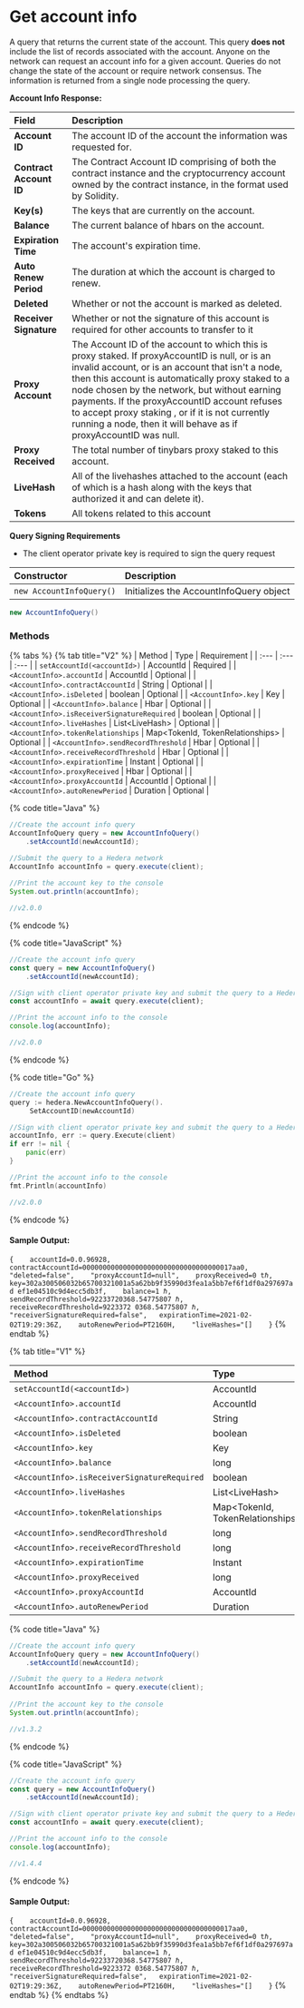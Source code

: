 # Get account info

A query that returns the current state of the account. This query **does not** include the list of records associated with the account. Anyone on the network can request an account info for a given account.  Queries do not change the state of the account or require network consensus. The information is returned from a single node processing the query.

**Account Info Response:**

| Field | Description |
| :--- | :--- |
| **Account ID** | The account ID of the account the information was requested for. |
| **Contract Account ID** | The Contract Account ID comprising of both the contract instance and the cryptocurrency account owned by the contract instance, in the format used by Solidity. |
| **Key\(s\)** | The keys that are currently on the account. |
| **Balance** | The current balance of hbars on the account. |
| **Expiration Time** | The account's expiration time. |
| **Auto Renew Period** | The duration at which the account is charged to renew. |
| **Deleted** | Whether or not the account is marked as deleted. |
| **Receiver Signature** | Whether or not the signature of this account is required for other accounts to transfer to it |
| **Proxy Account** | The Account ID of the account to which this is proxy staked. If proxyAccountID is null, or is an invalid account, or is an account that isn't a node, then this account is automatically proxy staked to a node chosen by the network, but without earning payments. If the proxyAccountID account refuses to accept proxy staking , or if it is not currently running a node, then it will behave as if proxyAccountID was null.  |
| **Proxy Received**  | The total number of tinybars proxy staked to this account.  |
| **LiveHash** | All of the livehashes attached to the account \(each of which is a hash along with the keys that authorized it and can delete it\).  |
| **Tokens** | All tokens related to this account |

**Query Signing Requirements**

* The client operator private key is required to sign the query request

| Constructor | Description |
| :--- | :--- |
| `new AccountInfoQuery()` | Initializes the AccountInfoQuery object |

```java
new AccountInfoQuery()
```

### Methods

{% tabs %}
{% tab title="V2" %}
| Method | Type | Requirement |
| :--- | :--- | :--- |
| `setAccountId(<accountId>)` | AccountId | Required |
| `<AccountInfo>.accountId` | AccountId | Optional |
| `<AccountInfo>.contractAccountId` | String | Optional |
| `<AccountInfo>.isDeleted` | boolean | Optional |
| `<AccountInfo>.key` | Key | Optional |
| `<AccountInfo>.balance` | Hbar | Optional |
| `<AccountInfo>.isReceiverSignatureRequired` | boolean | Optional |
| `<AccountInfo>.liveHashes` | List&lt;LiveHash&gt; | Optional |
| `<AccountInfo>.tokenRelationships` | Map&lt;TokenId, TokenRelationships&gt; | Optional |
| `<AccountInfo>.sendRecordThreshold` | Hbar | Optional |
| `<AccountInfo>.receiveRecordThreshold` | Hbar | Optional |
| `<AccountInfo>.expirationTime` | Instant | Optional |
| `<AccountInfo>.proxyReceived` | Hbar | Optional |
| `<AccountInfo>.proxyAccountId` | AccountId | Optional |
| `<AccountInfo>.autoRenewPeriod` | Duration | Optional |

{% code title="Java" %}
```java
//Create the account info query
AccountInfoQuery query = new AccountInfoQuery()
    .setAccountId(newAccountId);

//Submit the query to a Hedera network
AccountInfo accountInfo = query.execute(client);
    
//Print the account key to the console
System.out.println(accountInfo);

//v2.0.0
```
{% endcode %}

{% code title="JavaScript" %}
```javascript
//Create the account info query
const query = new AccountInfoQuery()
    .setAccountId(newAccountId);

//Sign with client operator private key and submit the query to a Hedera network
const accountInfo = await query.execute(client);

//Print the account info to the console
console.log(accountInfo);

//v2.0.0
```
{% endcode %}

{% code title="Go" %}
```go
//Create the account info query
query := hedera.NewAccountInfoQuery().
     SetAccountID(newAccountId)

//Sign with client operator private key and submit the query to a Hedera network
accountInfo, err := query.Execute(client)
if err != nil {
    panic(err)
}

//Print the account info to the console
fmt.Println(accountInfo)

//v2.0.0
```
{% endcode %}

#### Sample Output:

`{   
     accountId=0.0.96928,   
     contractAccountId=0000000000000000000000000000000000017aa0,   
     "deleted=false",   
     "proxyAccountId=null",   
     proxyReceived=0 tℏ,       
     key=302a300506032b65700321001a5a62bb9f35990d3fea1a5bb7ef6f1df0a297697ad ef1e04510c9d4ecc5db3f,   
     balance=1 ℏ,   
     sendRecordThreshold=92233720368.54775807 ℏ,  
     receiveRecordThreshold=9223372 0368.54775807 ℏ,   
     "receiverSignatureRequired=false",  
     expirationTime=2021-02-02T19:29:36Z,   
     autoRenewPeriod=PT2160H,   
     "liveHashes="[]   
}`
{% endtab %}

{% tab title="V1" %}


| Method | Type | Requirement |
| :--- | :--- | :--- |
| `setAccountId(<accountId>)` | AccountId | Required |
| `<AccountInfo>.accountId` | AccountId | Optional |
| `<AccountInfo>.contractAccountId` | String | Optional |
| `<AccountInfo>.isDeleted` | boolean | Optional |
| `<AccountInfo>.key` | Key | Optional |
| `<AccountInfo>.balance` | long | Optional |
| `<AccountInfo>.isReceiverSignatureRequired` | boolean | Optional |
| `<AccountInfo>.liveHashes` | List&lt;LiveHash&gt; | Optional |
| `<AccountInfo>.tokenRelationships` | Map&lt;TokenId, TokenRelationships&gt; | Optional |
| `<AccountInfo>.sendRecordThreshold` | long | Optional |
| `<AccountInfo>.receiveRecordThreshold` | long | Optional |
| `<AccountInfo>.expirationTime` | Instant | Optional |
| `<AccountInfo>.proxyReceived` | long | Optional |
| `<AccountInfo>.proxyAccountId` | AccountId | Optional |
| `<AccountInfo>.autoRenewPeriod` | Duration | Optional |

{% code title="Java" %}
```java
//Create the account info query
AccountInfoQuery query = new AccountInfoQuery()
    .setAccountId(newAccountId);

//Submit the query to a Hedera network
AccountInfo accountInfo = query.execute(client);
    
//Print the account key to the console
System.out.println(accountInfo);

//v1.3.2
```
{% endcode %}

{% code title="JavaScript" %}
```javascript
//Create the account info query
const query = new AccountInfoQuery()
    .setAccountId(newAccountId);

//Sign with client operator private key and submit the query to a Hedera network
const accountInfo = await query.execute(client);

//Print the account info to the console
console.log(accountInfo);

//v1.4.4
```
{% endcode %}

#### Sample Output:

`{   
     accountId=0.0.96928,   
     contractAccountId=0000000000000000000000000000000000017aa0,   
     "deleted=false",   
     "proxyAccountId=null",   
     proxyReceived=0 tℏ,       
     key=302a300506032b65700321001a5a62bb9f35990d3fea1a5bb7ef6f1df0a297697ad ef1e04510c9d4ecc5db3f,   
     balance=1 ℏ,   
     sendRecordThreshold=92233720368.54775807 ℏ,  
     receiveRecordThreshold=9223372 0368.54775807 ℏ,   
     "receiverSignatureRequired=false",  
     expirationTime=2021-02-02T19:29:36Z,   
     autoRenewPeriod=PT2160H,   
     "liveHashes="[]   
}`
{% endtab %}
{% endtabs %}

